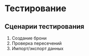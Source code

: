# Тестирование

## Сценарии тестирования
1. Создание брони
2. Проверка пересечений
3. Импорт/экспорт данных